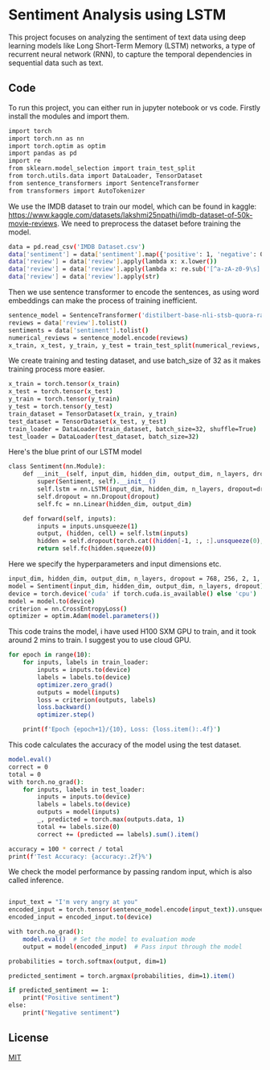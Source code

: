 # Sentiment Analysis using LSTM

This project focuses on analyzing the sentiment of text data using deep learning models like Long Short-Term Memory (LSTM) networks, a type of recurrent neural network (RNN), to capture the temporal dependencies in sequential data such as text.


## Code

To run this project, you can either run in jupyter notebook or vs code. Firstly install the modules and import them.

```bash
import torch
import torch.nn as nn
import torch.optim as optim
import pandas as pd
import re
from sklearn.model_selection import train_test_split
from torch.utils.data import DataLoader, TensorDataset
from sentence_transformers import SentenceTransformer
from transformers import AutoTokenizer
```
We use the IMDB dataset to train our model, which can be found in kaggle: https://www.kaggle.com/datasets/lakshmi25npathi/imdb-dataset-of-50k-movie-reviews. We need to preprocess the dataset before training the model.
```bash
data = pd.read_csv('IMDB Dataset.csv')
data['sentiment'] = data['sentiment'].map({'positive': 1, 'negative': 0})
data['review'] = data['review'].apply(lambda x: x.lower())
data['review'] = data['review'].apply(lambda x: re.sub('[^a-zA-z0-9\s]','',x))
data['review'] = data['review'].apply(str)
```
Then we use sentence transformer to encode the sentences, as using word embeddings can make the process of training inefficient.
```bash
sentence_model = SentenceTransformer('distilbert-base-nli-stsb-quora-ranking')
reviews = data['review'].tolist()
sentiments = data['sentiment'].tolist()
numerical_reviews = sentence_model.encode(reviews)
x_train, x_test, y_train, y_test = train_test_split(numerical_reviews, sentiments, test_size=0.2, random_state=42)

```
We create training and testing dataset, and use batch_size of 32 as it makes training process more easier.
```bash
x_train = torch.tensor(x_train)
x_test = torch.tensor(x_test)
y_train = torch.tensor(y_train)
y_test = torch.tensor(y_test)
train_dataset = TensorDataset(x_train, y_train)
test_dataset = TensorDataset(x_test, y_test)
train_loader = DataLoader(train_dataset, batch_size=32, shuffle=True)
test_loader = DataLoader(test_dataset, batch_size=32)
```
Here's the blue print of our LSTM model
```bash
class Sentiment(nn.Module):
    def __init__(self, input_dim, hidden_dim, output_dim, n_layers, dropout=0.5):
        super(Sentiment, self).__init__()
        self.lstm = nn.LSTM(input_dim, hidden_dim, n_layers, dropout=dropout, batch_first=True)
        self.dropout = nn.Dropout(dropout)
        self.fc = nn.Linear(hidden_dim, output_dim)

    def forward(self, inputs):
        inputs = inputs.unsqueeze(1)
        output, (hidden, cell) = self.lstm(inputs)
        hidden = self.dropout(torch.cat((hidden[-1, :, :].unsqueeze(0),), dim=1))
        return self.fc(hidden.squeeze(0))
```
Here we specify the hyperparameters and input dimensions etc.
```bash
input_dim, hidden_dim, output_dim, n_layers, dropout = 768, 256, 2, 1, 0.5
model = Sentiment(input_dim, hidden_dim, output_dim, n_layers, dropout)
device = torch.device('cuda' if torch.cuda.is_available() else 'cpu')
model = model.to(device)
criterion = nn.CrossEntropyLoss()
optimizer = optim.Adam(model.parameters())
```
This code trains the model, i have used H100 SXM GPU to train, and it took around 2 mins to train. I suggest you to use cloud GPU.
```bash
for epoch in range(10):
    for inputs, labels in train_loader:
        inputs = inputs.to(device)
        labels = labels.to(device)
        optimizer.zero_grad()
        outputs = model(inputs)
        loss = criterion(outputs, labels)
        loss.backward()
        optimizer.step()

    print(f'Epoch {epoch+1}/{10}, Loss: {loss.item():.4f}')
```
This code calculates the accuracy of the model using the test dataset.
```bash
model.eval()
correct = 0
total = 0
with torch.no_grad():
    for inputs, labels in test_loader:
        inputs = inputs.to(device)
        labels = labels.to(device)
        outputs = model(inputs)
        _, predicted = torch.max(outputs.data, 1)
        total += labels.size(0)
        correct += (predicted == labels).sum().item()

accuracy = 100 * correct / total
print(f'Test Accuracy: {accuracy:.2f}%')
```
We check the model performance by passing random input, which is also called inference.
```bash

input_text = "I'm very angry at you"
encoded_input = torch.tensor(sentence_model.encode(input_text)).unsqueeze(0)  
encoded_input = encoded_input.to(device)  

with torch.no_grad():  
    model.eval()  # Set the model to evaluation mode
    output = model(encoded_input)  # Pass input through the model

probabilities = torch.softmax(output, dim=1)

predicted_sentiment = torch.argmax(probabilities, dim=1).item()

if predicted_sentiment == 1:
    print("Positive sentiment")
else:
    print("Negative sentiment")
```
## License

[MIT](https://choosealicense.com/licenses/mit/)


